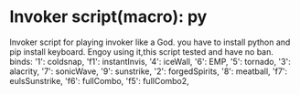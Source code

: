 # Invoker script(macro): py
 Invoker script for playing invoker like a God.
 you have to install python and pip install keyboard.
 Engoy using it,this script tested and have no ban.
 binds:
    '1': coldsnap,
    'f1': instantInvis,
    '4': iceWall,
    '6': EMP,
    '5': tornado,
    '3': alacrity,
    '7': sonicWave,
    '9': sunstrike,
    '2': forgedSpirits,
    '8': meatball,
    'f7': eulsSunstrike,
    'f6': fullCombo,
    'f5': fullCombo2,
